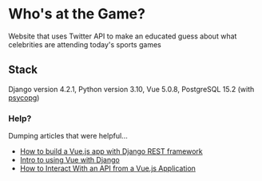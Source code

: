 # Who's at the Game?
Website that uses Twitter API to make an educated guess about what celebrities are attending today's sports games

## Stack
Django version 4.2.1, Python version 3.10, Vue 5.0.8, PostgreSQL 15.2 (with [psycopg](https://www.psycopg.org/psycopg3/))

### Help?
Dumping articles that were helpful...
* [How to build a Vue.js app with Django REST framework](https://blog.logrocket.com/how-to-build-vue-js-app-django-rest-framework/#why-vuejs-django-rest-framework)
* [Intro to using Vue with Django](https://apibakery.com/blog/django/guide-vue-django/#)
* [How to Interact With an API from a Vue.js Application](https://www.section.io/engineering-education/how-to-interact-with-an-api-from-a-vuejs-application/)